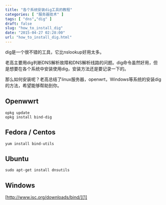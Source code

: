 ```yaml
---
title: "各个系统安装dig工具的教程"
categories: [ "服务器技术" ]
tags: [ "dns","dig" ]
draft: false
slug: "how_to_install_dig"
date: "2015-04-27 02:28:00"
url: "how_to_install_dig.html"
---
```


dig是一个很不错的工具，它比nslookup好用太多。

老高主要用dig判断DNS解析故障和DNS解析线路的问题。dig命令虽然好用，但是想要在各个系统中安装使用dig，安装方法还是要记录一下的。

那么如何安装呢？老高总结了linux服务器，openwrt，Windows等系统的安装dig的方法，希望能够帮助到你。


<!--more-->


## Openwwrt

```
opkg update
opkg install bind-dig
```

## Fedora / Centos

```
yum install bind-utils
```

## Ubuntu

```
sudo apt-get install dnsutils
```

## Windows

[http://www.isc.org/downloads/bind/][1]


  [1]: http://www.isc.org/downloads/bind/